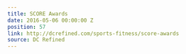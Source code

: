 ```yaml
---
title: SCORE Awards
date: 2016-05-06 00:00:00 Z
position: 57
link: http://dcrefined.com/sports-fitness/score-awards
source: DC Refined
---
```


